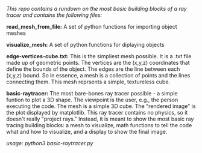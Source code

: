 *This repo contains a rundown on the most basic building blocks of a ray tracer and contains the following files:*

**read_mesh_from_file:**
A set of python functions for importing object meshes

**visualize_mesh:**
A set of python functions for diplaying objects

**edge-vertices-cube.txt:**
This is the simpliest mesh possible. It is a .txt file made up of geometric points. The vertices are the (x,y,z) coordinates that define the bounds of the object.
The edges are the line between each (x,y,z) bound. So in essence, a mesh is a collection of points and the lines connecting them. This mesh reprsents a simple, textureless cube.

**basic-raytracer:**
The most bare-bones ray tracer possible - a simple funtion to plot a 3D shape. The viewpoint is the user, e.g., the person executing the code. The mesh is a simple 3D cube. The "rendered image" is the plot displayed by matplotlib. This ray tracer contains no physics, so it doesn't really "project rays." Instead, it is meant to show the most basic ray tracing building blocks: a mesh to visualize, math functions to tell the code what and how to visualize, and a display to show the final image.

*usage: python3 basic-raytracer.py*

